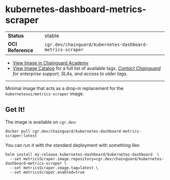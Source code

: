 <!--monopod:start-->
# kubernetes-dashboard-metrics-scraper
| | |
| - | - |
| **Status** | stable |
| **OCI Reference** | `cgr.dev/chainguard/kubernetes-dashboard-metrics-scraper` |


* [View Image in Chainguard Academy](https://edu.chainguard.dev/chainguard/chainguard-images/reference/kubernetes-dashboard-metrics-scraper/overview/)
* [View Image Catalog](https://console.enforce.dev/images/catalog) for a full list of available tags.
*[Contact Chainguard](https://www.chainguard.dev/chainguard-images) for enterprise support, SLAs, and access to older tags.*

---
<!--monopod:end-->

Minimal image that acts as a drop-in replacement for the `kubernetesui/metrics-scraper` image.

## Get It!

The image is available on `cgr.dev`:

```
docker pull cgr.dev/chainguard/kubernetes-dashboard-metrics-scraper:latest
```

You can run it with the standard deployment with something like:

```
helm install my-release kubernetes-dashboard/kubernetes-dashboard  \
  --set metricsScraper.image.repository=cgr.dev/chainguard/kubernetes-dashboard-metrics-scraper \
  --set metricsScraper.image.tag=latest \
  --set metricsScraper.enabled=true
```
